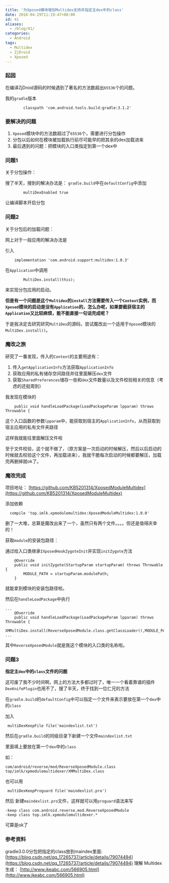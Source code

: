 ```yaml
---
title: '为Xposed模块增加Multidex支持并指定主dex中的class'
date: 2018-04-29T11:19:47+08:00
id: 41
aliases:
  - /blog/41/
categories:
  - Android
tags:
  - Multidex
  - ZjDroid
  - Xposed
---
```



### 起因

在编译ZjDroid源码的时候遇到了著名的方法数超出`65536`个的问题。

我的`gradle`版本

```
        classpath 'com.android.tools.build:gradle:3.1.2'
```

### 要解决的问题

1. `Xposed`模块中的方法数超过了`65536`个，需要进行分包操作
2. 分包以后如何在模块被加载执行前尽可能早的把其余的dex加载进来
3. 最后遇到的问题：把模块的入口类指定到第一个dex中


### 问题1

关于分包操作：


搜了半天，搜到的解决办法是：
`gradle.build`中在`defaultConfig`中添加
```
        multiDexEnabled true
```
让编译脚本开启分包


### 问题2

关于分包后的加载问题：

网上对于一般应用的解决办法是

引入
```
    implementation 'com.android.support:multidex:1.0.3'
```

在`Application`中调用
```
        MultiDex.install(this);
```
来实现分包应用的启动。

**但是有一个问题是这个`Multidex`的`install`方法需要传入一个`Context`实例，而`Xposed`模块的启动是没有`Application`的，怎么办呢，如果要截获宿主的`Application`又比较麻烦，能不能直接一句话完成呢？**


于是我决定去研究研究`MultiDex`的源码，尝试魔改出一个适用于`Xposed`模块的`MultiDex.install()`。

### 魔改之旅

研究了一番发现，传入的`Context`的主要用途有：

1. 传入`getApplicationInfo`方法获取`ApplicationInfo`
2. 获取应用的私有储存空间路径并往里面解压`dex`文件
3. 获取`SharedPreferences`储存一些和`dex`文件数量以及文件校验相关的信息（考虑的还挺周到）


我发现在模块的

```
    public void handleLoadPackage(LoadPackageParam lpparam) throws Throwable {

```
这个入口函数的参数`lpparam`中，能获取到宿主的`ApplicationInfo`，从而获取到宿主应用的私有文件夹路径

这样我就能往里面解压文件啦

至于文件校验，这个就不做了，（原方案是一次启动的时候解压，然后以后启动的时候就去校验这个文件，再加载进来），我就干脆每次启动的时候都要解压，加载完再删掉就ok了。



### 魔改完成


项目地址：
[https://github.com/KB5201314/XposedModuleMultidex](https://github.com/KB5201314/XposedModuleMultidex)


添加依赖
```
  compile 'top.imlk.xpmodulemultidex:XposedModuleMultidex:1.0.0'
```


删了一大堆，总算是魔改出来了一个，虽然只有两个文件。。。。但还是值得庆幸的！

获取`module`的安装包路径：

通过给入口类继承`IXposedHookZygoteInit`并实现`initZygote`方法
```
    @Override
    public void initZygote(StartupParam startupParam) throws Throwable {
        MODULE_PATH = startupParam.modulePath;
    }
```
就能拿到模块的安装包路径啦。

然后在`handleLoadPackage`中执行
```
...
    @Override
    public void handleLoadPackage(LoadPackageParam lpparam) throws Throwable {
        XMMultiDex.install(ReverseXposedModule.class.getClassLoader(),MODULE_PATH,lpparam.appInfo);
...
```
其中`ReverseXposedModule`就是我这个模块的入口类的名称啦。




### 问题3

**指定主`dex`中的`class`文件的问题**

这可废了我不少时间啊，网上的方法大多都过时了，唯一一个看着靠谱的插件`DexKnifePlugin`也用不了，搜了半天，终于找到一位仁兄的方法

在`gradle.build`的`defaultConfig`中可以指定一个文件来表示要放在第一个`dex`中的`class`

加入
```
 multiDexKeepFile file('maindexlist.txt')
```

然后在`gradle.build`的同级目录下新建一个文件`maindexlist.txt`

里面填上要放在第一个`dex`中的`class`

如：
```
com/android/reverse/mod/ReverseXposedModule.class
top/imlk/xpmodulemultidexer/XMMultiDex.class
```


也可以用
```
 multiDexKeepProguard file('maindexlist.pro')
```
然后
新建`maindexlist.pro`文件，这样就可以用`proguard`语法来写

```
-keep class com.android.reverse.mod.ReverseXposedModule
-keep class top.imlk.xpmodulemultidexer.*
```



可算是ok了



### 参考资料

gradle3.0.0分包把指定的class放到maindex里面:
[https://blog.csdn.net/qq_17265737/article/details/79074494](https://blog.csdn.net/qq_17265737/article/details/79074494)
理解 Multidex 生成：
[http://www.jkeabc.com/566905.html](http://www.jkeabc.com/566905.html)
